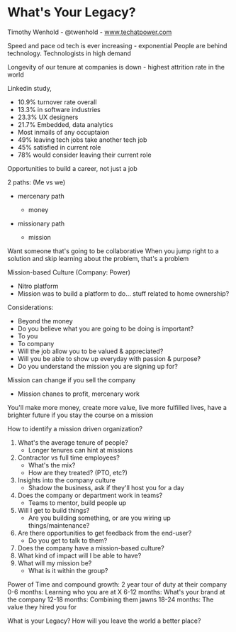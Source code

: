 # What's Your Legacy?
Timothy Wenhold - @twenhold - www.techatpower.com

Speed and pace od tech is ever increasing - exponential
People are behind technology. Technologists in high demand

Longevity of our tenure at companies is down - highest attrition rate in the world

Linkedin study, 
 - 10.9% turnover rate overall
 - 13.3% in software industries
 - 23.3% UX designers
 - 21.7% Embedded, data analytics
 - Most inmails of any occuptaion
 - 49% leaving tech jobs take another tech job
 - 45% satisfied in current role
 - 78% would consider leaving their current role


Opportunities to build a career, not just a job

2 paths: (Me vs we)
 - mercenary path
 	- money

 - missionary path
 	- mission


Want someone that's going to be collaborative
When you jump right to a solution and skip learning about the problem, that's a problem

Mission-based Culture (Company: Power)
 - Nitro platform
 - Mission was to build a platform to do... stuff related to home ownership?

Considerations:
 - Beyond the money
 - Do you believe what you are going to be doing is important?
  - To you
  - To company
 - Will the job allow you to be valued & appreciated?
 - Will you be able to show up everyday with passion & purpose?
 - Do you understand the mission you are signing up for?

Mission can change if you sell the company
 - Mission chanes to profit, mercenary work

You'll make more money, create more value, live more fulfilled lives, have a brighter future if you stay the course on a mission

How to identify a mission driven organization?
  1. What's the average tenure of people?
     * Longer tenures can hint at missions
  2. Contractor vs full time employees?
     * What's the mix?
     * How are they treated? (PTO, etc?)
  3. Insights into the company culture
     * Shadow the business, ask if they'll host you for a day
  4. Does the company or department work in teams?
     * Teams to mentor, build people up
  5. Will I get to build things?
     * Are you building something, or are you wiring up things/maintenance?
  6. Are there opportunities to get feedback from the end-user?
     * Do you get to talk to them?
  7. Does the company have a mission-based culture?
  8. What kind of impact will I be able to have?
  9. What will my mission be?
     * What is it within the group?

Power of Time and compound growth: 2 year tour of duty at their company
0-6 months:  Learning who you are at X
6-12 months: What's your brand at the company
12-18 months: Combining them jawns
18-24 months: The value they hired you for

What is your Legacy?
How will you leave the world a better place?















